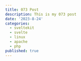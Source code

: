 ```yaml
---
title: 073 Post
description: This is my 073 post
date: '2023-8-24'
categories:
  - sveltekit
  - svelte
  - linux
  - apache
  - php
published: true
---
```


